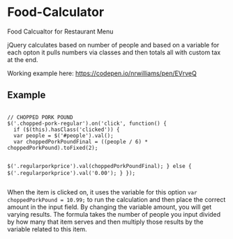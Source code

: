 # Food-Calculator
Food Calcualtor for Restaurant Menu

jQuery calculates based on number of people and based on a variable for each opton it pulls numbers via classes and then totals all with custom tax at the end.

Working example here:
https://codepen.io/nrwilliams/pen/EVrveQ

<h2>Example</h2>
<pre>
<code>
// CHOPPED PORK POUND
$('.chopped-pork-regular').on('click', function() {  
  if ($(this).hasClass('clicked')) {
  var people = $('#people').val();
  var choppedPorkPoundFinal = ((people / 6) * choppedPorkPound).toFixed(2);
  
  $('.regularporkprice').val(choppedPorkPoundFinal);
  } else {
   $('.regularporkprice').val('0.00');
  }
});
</code>
</pre>

<p>When the item is clicked on, it uses the variable for this option <code>var choppedPorkPound = 10.99;</code> to run the calculation and then place the correct amount in the input field. By changing the variable amount, you will get varying results. The formula takes the number of people you input divided by how many that item serves and then multiply those results by the variable related to this item.</p>
